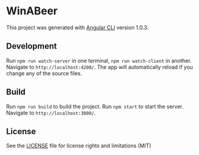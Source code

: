 # WinABeer

This project was generated with [Angular CLI](https://github.com/angular/angular-cli) version 1.0.3.

## Development

Run `npm run watch-server` in one terminal, `npm run watch-client` in another. Navigate to `http://localhost:4200/`. The app will automatically reload if you change any of the source files.

## Build

Run `npm run build` to build the project. Run `npm start` to start the server. Navigate to `http://localhost:3000/`.

## License

See the [LICENSE](LICENSE.md) file for license rights and limitations (MIT)
